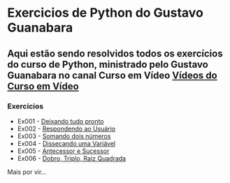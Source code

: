 # Exercicios de Python do Gustavo Guanabara
 Aqui estão sendo resolvidos todos os exercícios do curso de Python, ministrado pelo Gustavo Guanabara no canal Curso em Vídeo
[**Vídeos do Curso em Vídeo**](https://youtube.com/playlist?list=PLHz_AreHm4dlKP6QQCekuIPky1CiwmdI6&si=iAuhZwVDsP76rSls)
---
### **Exercícios**
- Ex001 - [Deixando tudo pronto](https://github.com/KaykeNicolas007/Exercicios_Python_Gustavo_Guanabara/blob/main/Resolu%C3%A7%C3%A3o_Gustavo_Guanabara/Ex001.py)
- Ex002 - [Respondendo ao Usuário](https://github.com/KaykeNicolas007/Exercicios_Python_Gustavo_Guanabara/blob/main/Resolu%C3%A7%C3%A3o_Gustavo_Guanabara/Ex002.py)
- Ex003 - [Somando dois números](https://github.com/KaykeNicolas007/Exercicios_Python_Gustavo_Guanabara/blob/main/Resolu%C3%A7%C3%A3o_Gustavo_Guanabara/Ex003.py)
- Ex004 - [Dissecando uma Variável](https://github.com/KaykeNicolas007/Exercicios_Python_Gustavo_Guanabara/blob/main/Resolu%C3%A7%C3%A3o_Gustavo_Guanabara/Ex004.py)
- Ex005 - [Antecessor e Sucessor](https://github.com/KaykeNicolas007/Exercicios_Python_Gustavo_Guanabara/blob/main/Resolu%C3%A7%C3%A3o_Gustavo_Guanabara/Ex005.py)
- Ex006 - [Dobro, Triplo, Raiz Quadrada](https://github.com/KaykeNicolas007/Exercicios_Python_Gustavo_Guanabara/blob/main/Resolu%C3%A7%C3%A3o_Gustavo_Guanabara/Ex006.py)

Mais por vir...
